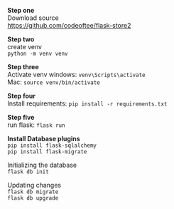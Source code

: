 **Step one**   
Download source  
https://github.com/codeoftee/flask-store2

**Step two**  
create venv  
`python -m venv venv`

**Step three**  
Activate venv windows: `venv\Scripts\activate`  
Mac: `source venv/bin/activate`  

**Step four**  
Install requirements: `pip install -r requirements.txt`  

**Step five**  
run flask: `flask run`  

**Install Database plugins**  
`pip install flask-sqlalchemy `  
`pip install flask-migrate `  

Initializing the database  
`flask db init`

Updating changes  
`flask db migrate`  
`flask db upgrade` 